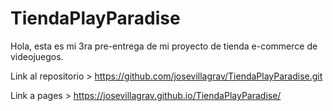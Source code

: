 # TiendaPlayParadise

Hola, esta es mi 3ra pre-entrega de mi proyecto de tienda e-commerce de videojuegos.

Link al repositorio > https://github.com/josevillagrav/TiendaPlayParadise.git

Link a pages > https://josevillagrav.github.io/TiendaPlayParadise/
